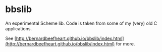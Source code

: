 bbslib
======

An experimental Scheme lib. Code is taken from some of my (very) old C applications. 


See [http://bernardbeefheart.github.io/bbslib/index.html](http://bernardbeefheart.github.io/bbslib/index.html) for more.